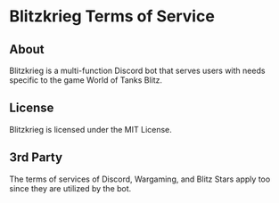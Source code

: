 # Blitzkrieg Terms of Service

## About

Blitzkrieg is a multi-function Discord bot that serves users with needs specific to the game World of Tanks Blitz.

## License

Blitzkrieg is licensed under the MIT License.

## 3rd Party

The terms of services of Discord, Wargaming, and Blitz Stars apply too since they are utilized by the bot.
